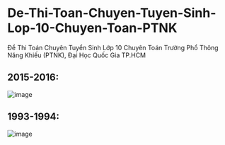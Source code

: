 # De-Thi-Toan-Chuyen-Tuyen-Sinh-Lop-10-Chuyen-Toan-PTNK
Đề Thi Toán Chuyên Tuyển Sinh Lớp 10 Chuyên Toán Trường Phổ Thông Năng Khiếu (PTNK), Đại Học Quốc Gia TP.HCM

## 2015-2016:
![image](https://user-images.githubusercontent.com/526959/168526769-81a6ccba-f8fb-4ade-b4df-886418ff23ea.png)

## 1993-1994:
![image](https://user-images.githubusercontent.com/526959/169000957-1fa98d41-cc11-44f4-9c2d-940d74adcca5.png)









